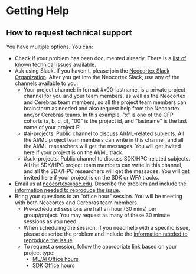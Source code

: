 # Getting Help
## How to request technical support
You have multiple options. You can:
* Check if your problem has been documented already. There is a [list of known technical issues](https://www.psc.edu/resources/neocortex/docs/current-known-issues) available.
* Ask using Slack. If you haven't, please join the [Neocortex Slack Organization](https://join.slack.com/t/neocortex-system/shared_invite/zt-19e7499up-bZeT870l71Od7XqwxixFmw). After you get into the Neocortex Slack, use any of the channels available to you:
   * Your project channel: in format #x00-lastname, is a private project channel for you and your team members, as well as the Neocortex and Cerebras team members, so all the project team members can brainstorm as needed and also request help from the Neocortex and/or Cerebras teams. In this example, "x" is one of the CFP cohorts (a, b, c, d), "00" is the project id, and "lastname" is the last name of your project PI.
   * #ai-projects: Public channel to discuss AI/ML-related subjects. All the AI/ML project team members can write in this channel, and all the AI/ML researchers will get the messages. You will get invited here if your project is on the AI/ML track.
   * #sdk-projects: Public channel to discuss SDK/HPC-related subjects. All the SDK/HPC project team members can write in this channel, and all the SDK/HPC researchers will get the messages. You will get invited here if your project is on the SDK or WFA tracks.
* Email us at neocortex@psc.edu. Describe the problem and include the [information needed to reproduce the issue](#information-for-reproducing-the-issue).
* Bring your questions to an "office hour" session. You will be meeting with both Neocortex and Cerebras team members.
  * Pre-scheduled sessions are half an hour (30 mins) per group/project. You may request as many of these 30 minute sessions as you need.
  * When scheduling the session, if you need help with a specific issue, please describe the problem and include the [information needed to reproduce the issue](#information-for-reproducing-the-issue).
  * To request a session, follow the appropriate link based on your project type:
     * <a href="https://calendly.com/neocortex-system/neocortex-office-hours" target="_blank">ML/AI Office hours</a>
     * <a href="https://calendly.com/neocortex-system/neocortex-sdk-office-hours" target="_blank">SDK Office hours</a>
   
  
